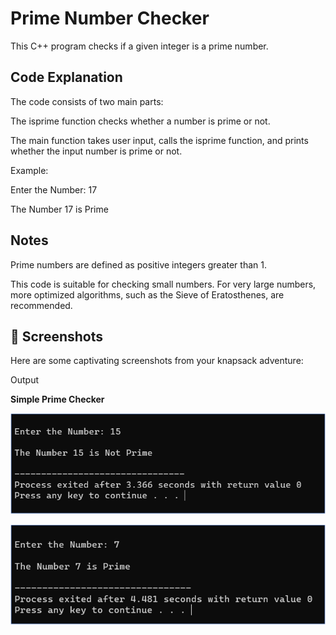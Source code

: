 # Prime Number Checker

This C++ program checks if a given integer is a prime number.

## Code Explanation
The code consists of two main parts:

The isprime function checks whether a number is prime or not.

The main function takes user input, calls the isprime function, and prints whether the input number is prime or not.

Example:

Enter the Number: 17

The Number 17 is Prime

## Notes
Prime numbers are defined as positive integers greater than 1.

This code is suitable for checking small numbers. For very large numbers, more optimized algorithms, such as the Sieve of Eratosthenes, are recommended.


## 📸 Screenshots
Here are some captivating screenshots from your knapsack adventure:

Output

**Simple Prime Checker**

![Simple Prime Checker](images/p_1.png)

![Simple Prime Checker](images/p_2.png)
